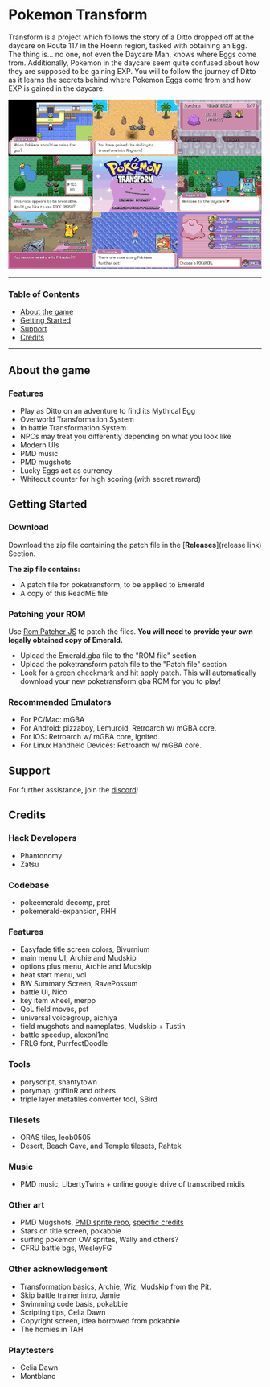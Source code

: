 # Pokemon Transform

Transform is a project which follows the story of a Ditto dropped off at the daycare on Route 117 in the Hoenn region, tasked with obtaining an Egg. The thing is... no one, not even the Daycare Man, knows where Eggs come from. Additionally, Pokemon in the daycare seem quite confused about how they are supposed to be gaining EXP. You will to follow the journey of Ditto as it learns the secrets behind where Pokemon Eggs come from and how EXP is gained in the daycare.

<div align="center">
<img src="Transform_Collage.png" alt="Transform Collage">
</div>

---
### Table of Contents

* [About the game](#about-the-game)
* [Getting Started](#getting-started)
* [Support](#support)
* [Credits](#credits)
---

## About the game

### Features

* Play as Ditto on an adventure to find its Mythical Egg
* Overworld Transformation System
* In battle Transformation System
* NPCs may treat you differently depending on what you look like
* Modern UIs
* PMD music
* PMD mugshots
* Lucky Eggs act as currency
* Whiteout counter for high scoring (with secret reward)

## Getting Started

### Download

Download the zip file containing the patch file in the \[**Releases**\](release link) Section.

**The zip file contains:**

* A patch file for poketransform, to be applied to Emerald
* A copy of this ReadME file

### Patching your ROM

Use [Rom Patcher JS](https://www.marcrobledo.com/RomPatcher.js/legacy/) to patch the files.
**You will need to provide your own legally obtained copy of Emerald.**

* Upload the Emerald.gba file to the "ROM file" section
* Upload the poketransform patch file to the "Patch file" section
* Look for a green checkmark and hit apply patch.
  This will automatically download your new poketransform.gba ROM for you to play!

### Recommended Emulators

* For PC/Mac: mGBA
* For Android: pizzaboy, Lemuroid, Retroarch w/ mGBA core.
* For IOS: Retroarch w/ mGBA core, Ignited.
* For Linux Handheld Devices: Retroarch w/ mGBA core.

## Support

For further assistance, join the [discord](https://discord.gg/5KaesJHx9e)!

## Credits

### Hack Developers

* Phantonomy
* Zatsu

### Codebase

* pokeemerald decomp, pret
* pokemerald-expansion, RHH

### Features

* Easyfade title screen colors, Bivurnium
* main menu UI, Archie and Mudskip
* options plus menu, Archie and Mudskip
* heat start menu, vol
* BW Summary Screen, RavePossum
* battle Ui, Nico
* key item wheel, merpp
* QoL field moves, psf
* universal voicegroup, aichiya
* field mugshots and nameplates, Mudskip + Tustin
* battle speedup, alexonl1ne
* FRLG font, PurrfectDoodle

### Tools

* poryscript, shantytown
* porymap, griffinR and others
* triple layer metatiles converter tool, SBird

### Tilesets

* ORAS tiles, leob0505
* Desert, Beach Cave, and Temple tilesets, Rahtek

### Music

* PMD music, LibertyTwins + online google drive of transcribed midis

### Other art

* PMD Mugshots, [PMD sprite repo](https://sprites.pmdcollab.org/), [specific credits](https://www.google.com/search?q=pmd_mugshot_credits.txt)
* Stars on title screen, pokabbie
* surfing pokemon OW sprites, Wally and others?
* CFRU battle bgs, WesleyFG

### Other acknowledgement

* Transformation basics, Archie, Wiz, Mudskip from the Pit.
* Skip battle trainer intro, Jamie
* Swimming code basis, pokabbie
* Scripting tips, Celia Dawn
* Copyright screen, idea borrowed from pokabbie
* The homies in TAH

### Playtesters

* Celia Dawn
* Montblanc
